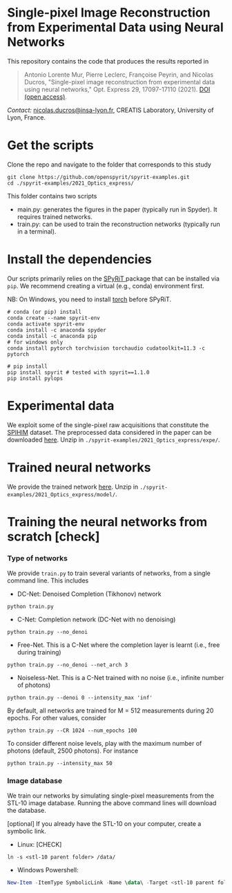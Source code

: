 # Single-pixel Image Reconstruction from Experimental Data using Neural Networks 

This repository contains the code that produces the results reported in

> Antonio Lorente Mur, Pierre Leclerc, Françoise Peyrin, and Nicolas Ducros, "Single-pixel image reconstruction from experimental data using neural networks," Opt. Express 29, 17097-17110 (2021). [DOI (open access)](https://doi.org/10.1364/OE.424228).

*Contact:* [nicolas.ducros@insa-lyon.fr](mailto:nicolas.ducros@insa-lyon.fr), CREATIS Laboratory, University of Lyon, France.

# Get the scripts

Clone the repo and navigate to the folder that corresponds to this study

```shell
git clone https://github.com/openspyrit/spyrit-examples.git
cd ./spyrit-examples/2021_Optics_express/
```

This folder contains two scripts

* main.py:  generates the figures in the paper  (typically run in Spyder). It requires trained networks.
* train.py: can be used to train the reconstruction networks (typically run in a terminal).

# Install the dependencies

Our scripts primarily relies on the [SPyRiT ](https://github.com/openspyrit/spyrit) package that can be installed via `pip`. We recommend creating a virtual (e.g., conda) environment first.

NB: On Windows, you need to install [torch](https://pytorch.org/get-started/locally/) before SPyRiT.

```shell
# conda (or pip) install
conda create --name spyrit-env
conda activate spyrit-env
conda install -c anaconda spyder 
conda install -c anaconda pip
# for windows only
conda install pytorch torchvision torchaudio cudatoolkit=11.3 -c pytorch

# pip install
pip install spyrit # tested with spyrit==1.1.0
pip install pylops
```

# Experimental data

We exploit some of the single-pixel raw acquisitions that constitute the [SPIHIM](https://github.com/openspyrit/spihim) dataset. The preprocessed data considered in the paper can be downloaded [here](https://www.creatis.insa-lyon.fr/~ducros/spyritexamples/2021_OpticsExpress/expe.zip). Unzip in `./spyrit-examples/2021_Optics_express/expe/`. 

# Trained neural networks

We provide the trained network [here](https://www.creatis.insa-lyon.fr/~ducros/spyritexamples/2021_OpticsExpress/model.zip). Unzip in `./spyrit-examples/2021_Optics_express/model/`. 

# Training the neural networks from scratch [check]

### Type of networks

We provide `train.py` to train several variants of networks, from a single command line. This includes

* DC-Net: Denoised Completion (Tikhonov) network

```shell
python train.py
```

* C-Net: Completion network (DC-Net with no denoising)

```shell
python train.py --no_denoi
```

* Free-Net. This is a C-Net where the completion layer is learnt (i.e., free during training)

```shell
python train.py --no_denoi --net_arch 3
```

* Noiseless-Net. This is a C-Net trained with no noise (i.e., infinite number of photons)

```shell
python train.py --denoi 0 --intensity_max 'inf'
```

By default, all networks are trained for M = 512 measurements during 20 epochs. For other values, consider

```shell
python train.py --CR 1024 --num_epochs 100
```

To consider different noise levels, play with the maximum number of photons (default, 2500 photons). For instance

```shell
python train.py --intensity_max 50
```

### Image database

We train our networks by simulating single-pixel measurements from the STL-10 image database. Running the above command lines will download the database. 

[optional] If you already have the STL-10 on your computer, create a symbolic link.

* Linux: [CHECK]

```shell
ln -s <stl-10 parent folder> /data/ 
```

* Windows Powershell:

``` powershell
New-Item -ItemType SymbolicLink -Name \data\ -Target <stl-10 parent folder>
```

